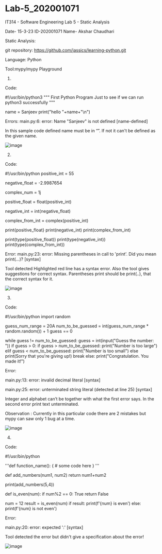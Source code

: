 # Lab-5_202001071
IT314 - Software Engineering
Lab 5 - Static Analysis

Date- 15-3-23
ID-202001071
Name- Akshar Chaudhari


Static Analysis:

git repository: https://github.com/jassics/learning-python.git

Language: Python

Tool:mypy/mypy Playground 


1)
Code:

#!/usr/bin/python3
""" First Python Program
    Just to see if we can run python3 successfully
"""

name = Sanjeev
print("hello "+name+"\n")



Errors: main.py:6: error: Name "Sanjeev" is not defined  [name-defined]

In this sample code defined name must be in “”. If not it can't be defined as the given  name.  

![image](https://user-images.githubusercontent.com/123543030/225281983-763bf68a-f3f7-404a-9f7d-2f7840d25ba5.png)

2)

Code:


#!/usr/bin/python
positive_int = 55

negative_float = -2.9987654

complex_num = 1j

positive_float = float(positive_int)  

negative_int = int(negative_float)  

complex_from_int = complex(positive_int)  

print{positive_float}
print(negative_int) 
print(complex_from_int)  

print(type(positive_float)) 
print(type(negative_int)) 
print(type(complex_from_int))




Error: main.py:23: error: Missing parentheses in call to 'print'. Did you mean print(...)?  [syntax]

Tool detected Highlighted red line has a syntax error. Also the tool gives suggestions for correct syntax. Parentheses print should be print(..), that the correct syntax for it.

![image](https://user-images.githubusercontent.com/123543030/225282287-bc950230-45db-4912-a475-5b4df80e5e69.png)

3)

Code:

#!/usr/bin/python
import random



guess_num_range = 20A
num_to_be_guessed = int(guess_num_range * random.random()) + 1
guess == 0

while guess != num_to_be_guessed:
    guess = int(input("Guess the number: "))
    if guess > 0:
        if guess > num_to_be_guessed:
            print("Number is too large")
        elif guess < num_to_be_guessed:
            print("Number is too small")
    else
        print(Sorry that you're giving up!)
        break
else:
    print("Congratulation. You made it!")



Error:

main.py:13: error: invalid decimal literal  [syntax]


main.py:25: error: unterminated string literal (detected at line 25)  [syntax]



Integer and alphabet can’t be together with what the first error says. In the second error print text unterminated.

Observation : Currently in this particular code there are 2 mistakes but mypy can saw only 1 bug at a time.

![image](https://user-images.githubusercontent.com/123543030/225282547-979613f5-90c4-480b-a1f5-24dbd814c915.png)


4)

Code:

#!/usr/bin/python

'''def function_name():
    {
        # some code here
    }
'''

def add_numbers(num1, num2)
    return num1+num2


print(add_numbers(5,4))

def  is_even(num):
    if num%2 == 0:
         True
    return False

num = 12
result = is_even(num)
if result:
    print(f'{num} is even')
else:
    print(f'{num} is not even')
    
    

Error:


main.py:20: error: expected ':'  [syntax]

Tool detected the error but didn't give a specification about the error!


![image](https://user-images.githubusercontent.com/123543030/225281500-5eccbdab-2ad5-4ee2-b5ea-d72f268b9c82.png)
